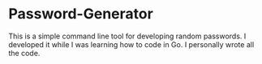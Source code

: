 # Password-Generator

This is a simple command line tool for developing random passwords.  I developed it while I was learning how to code in Go.  I personally wrote all the code.
